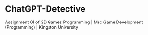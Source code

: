 # ChatGPT-Detective
Assignment 01 of 3D Games Programming | Msc Game Development (Programming) | Kingston University
